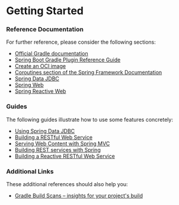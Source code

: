 # Getting Started

### Reference Documentation

For further reference, please consider the following sections:

* [Official Gradle documentation](https://docs.gradle.org)
* [Spring Boot Gradle Plugin Reference Guide](https://docs.spring.io/spring-boot/3.5.5/gradle-plugin)
* [Create an OCI image](https://docs.spring.io/spring-boot/3.5.5/gradle-plugin/packaging-oci-image.html)
* [Coroutines section of the Spring Framework Documentation](https://docs.spring.io/spring-framework/reference/6.2.10/languages/kotlin/coroutines.html)
* [Spring Data JDBC](https://docs.spring.io/spring-boot/3.5.5/reference/data/sql.html#data.sql.jdbc)
* [Spring Web](https://docs.spring.io/spring-boot/3.5.5/reference/web/servlet.html)
* [Spring Reactive Web](https://docs.spring.io/spring-boot/3.5.5/reference/web/reactive.html)

### Guides

The following guides illustrate how to use some features concretely:

* [Using Spring Data JDBC](https://github.com/spring-projects/spring-data-examples/tree/master/jdbc/basics)
* [Building a RESTful Web Service](https://spring.io/guides/gs/rest-service/)
* [Serving Web Content with Spring MVC](https://spring.io/guides/gs/serving-web-content/)
* [Building REST services with Spring](https://spring.io/guides/tutorials/rest/)
* [Building a Reactive RESTful Web Service](https://spring.io/guides/gs/reactive-rest-service/)

### Additional Links

These additional references should also help you:

* [Gradle Build Scans – insights for your project's build](https://scans.gradle.com#gradle)

